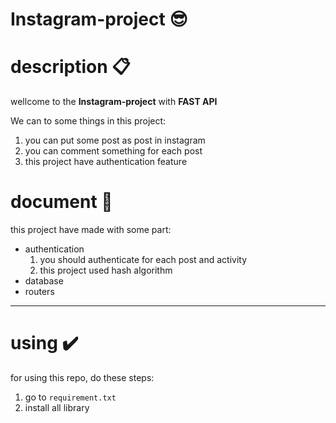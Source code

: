 # Instagram-project 😎

# description 📋
wellcome to the **Instagram-project** with **FAST API**

We can to some things in this project:
1. you can put some post as post in instagram
2. you can comment something for each post
3. this project have authentication feature

# document 📝
this project have made with some part:
+ authentication
  1. you should authenticate for each post and activity
  2. this project used hash algorithm
+ database
+ routers

___

# using ✔️
for using this repo, do these steps:
1. go to ```requirement.txt```
2. install all library


